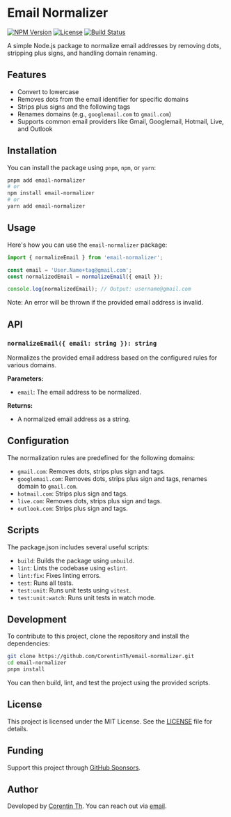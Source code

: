 # Email Normalizer

[![NPM Version](https://img.shields.io/npm/v/email-normalizer.svg)](https://www.npmjs.com/package/email-normalizer)
[![License](https://img.shields.io/npm/l/email-normalizer.svg)](https://github.com/CorentinTh/email-normalizer/blob/main/LICENSE)
[![Build Status](https://github.com/CorentinTh/email-normalizer/actions/workflows/ci.yml/badge.svg)](https://github.com/CorentinTh/email-normalizer/actions/workflows/ci.yml)

A simple Node.js package to normalize email addresses by removing dots, stripping plus signs, and handling domain renaming.

## Features

- Convert to lowercase
- Removes dots from the email identifier for specific domains
- Strips plus signs and the following tags
- Renames domains (e.g., `googlemail.com` to `gmail.com`)
- Supports common email providers like Gmail, Googlemail, Hotmail, Live, and Outlook

## Installation

You can install the package using `pnpm`, `npm`, or `yarn`:

```bash
pnpm add email-normalizer
# or
npm install email-normalizer
# or
yarn add email-normalizer
```

## Usage

Here's how you can use the `email-normalizer` package:

```javascript
import { normalizeEmail } from 'email-normalizer';

const email = 'User.Name+tag@gmail.com';
const normalizedEmail = normalizeEmail({ email });

console.log(normalizedEmail); // Output: username@gmail.com
```

Note: An error will be thrown if the provided email address is invalid.

## API

### `normalizeEmail({ email: string }): string`

Normalizes the provided email address based on the configured rules for various domains.

**Parameters:**

- `email`: The email address to be normalized.

**Returns:**

- A normalized email address as a string.

## Configuration

The normalization rules are predefined for the following domains:

- `gmail.com`: Removes dots, strips plus sign and tags.
- `googlemail.com`: Removes dots, strips plus sign and tags, renames domain to `gmail.com`.
- `hotmail.com`: Strips plus sign and tags.
- `live.com`: Removes dots, strips plus sign and tags.
- `outlook.com`: Strips plus sign and tags.

## Scripts

The package.json includes several useful scripts:

- `build`: Builds the package using `unbuild`.
- `lint`: Lints the codebase using `eslint`.
- `lint:fix`: Fixes linting errors.
- `test`: Runs all tests.
- `test:unit`: Runs unit tests using `vitest`.
- `test:unit:watch`: Runs unit tests in watch mode.

## Development

To contribute to this project, clone the repository and install the dependencies:

```bash
git clone https://github.com/CorentinTh/email-normalizer.git
cd email-normalizer
pnpm install
```

You can then build, lint, and test the project using the provided scripts.

## License

This project is licensed under the MIT License. See the [LICENSE](LICENSE) file for details.

## Funding

Support this project through [GitHub Sponsors](https://github.com/sponsors/CorentinTh).

## Author

Developed by [Corentin Th](https://github.com/CorentinTh). You can reach out via [email](mailto:corentin.thomasset74+npm@gmail.com).
